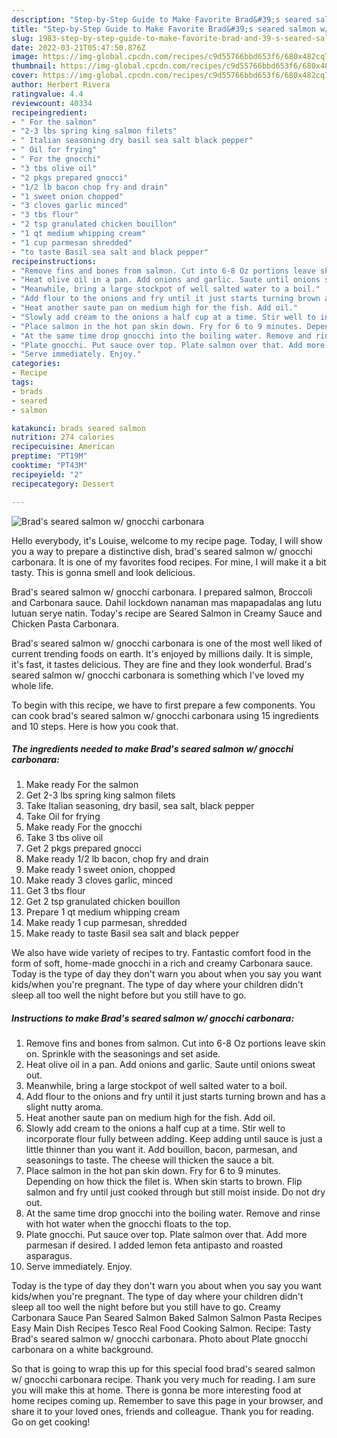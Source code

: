 ```yaml
---
description: "Step-by-Step Guide to Make Favorite Brad&#39;s seared salmon w/ gnocchi carbonara"
title: "Step-by-Step Guide to Make Favorite Brad&#39;s seared salmon w/ gnocchi carbonara"
slug: 1983-step-by-step-guide-to-make-favorite-brad-and-39-s-seared-salmon-w-gnocchi-carbonara
date: 2022-03-21T05:47:50.876Z
image: https://img-global.cpcdn.com/recipes/c9d55766bbd653f6/680x482cq70/brads-seared-salmon-w-gnocchi-carbonara-recipe-main-photo.jpg
thumbnail: https://img-global.cpcdn.com/recipes/c9d55766bbd653f6/680x482cq70/brads-seared-salmon-w-gnocchi-carbonara-recipe-main-photo.jpg
cover: https://img-global.cpcdn.com/recipes/c9d55766bbd653f6/680x482cq70/brads-seared-salmon-w-gnocchi-carbonara-recipe-main-photo.jpg
author: Herbert Rivera
ratingvalue: 4.4
reviewcount: 40334
recipeingredient:
- " For the salmon"
- "2-3 lbs spring king salmon filets"
- " Italian seasoning dry basil sea salt black pepper"
- " Oil for frying"
- " For the gnocchi"
- "3 tbs olive oil"
- "2 pkgs prepared gnocci"
- "1/2 lb bacon chop fry and drain"
- "1 sweet onion chopped"
- "3 cloves garlic minced"
- "3 tbs flour"
- "2 tsp granulated chicken bouillon"
- "1 qt medium whipping cream"
- "1 cup parmesan shredded"
- "to taste Basil sea salt and black pepper"
recipeinstructions:
- "Remove fins and bones from salmon. Cut into 6-8 Oz portions leave skin on. Sprinkle with the seasonings and set aside."
- "Heat olive oil in a pan. Add onions and garlic. Saute until onions sweat out."
- "Meanwhile, bring a large stockpot of well salted water to a boil."
- "Add flour to the onions and fry until it just starts turning brown and has a slight nutty aroma."
- "Heat another saute pan on medium high for the fish. Add oil."
- "Slowly add cream to the onions a half cup at a time. Stir well to incorporate flour fully between adding. Keep adding until sauce is just a little thinner than you want it. Add bouillon, bacon, parmesan, and seasonings to taste. The cheese will thicken the sauce a bit."
- "Place salmon in the hot pan skin down. Fry for 6 to 9 minutes. Depending on how thick the filet is. When skin starts to brown. Flip salmon and fry until just cooked through but still moist inside. Do not dry out."
- "At the same time drop gnocchi into the boiling water. Remove and rinse with hot water when the gnocchi floats to the top."
- "Plate gnocchi. Put sauce over top. Plate salmon over that. Add more parmesan if desired. I added lemon feta antipasto and roasted asparagus."
- "Serve immediately. Enjoy."
categories:
- Recipe
tags:
- brads
- seared
- salmon

katakunci: brads seared salmon 
nutrition: 274 calories
recipecuisine: American
preptime: "PT19M"
cooktime: "PT43M"
recipeyield: "2"
recipecategory: Dessert

---
```



![Brad's seared salmon w/ gnocchi carbonara](https://img-global.cpcdn.com/recipes/c9d55766bbd653f6/680x482cq70/brads-seared-salmon-w-gnocchi-carbonara-recipe-main-photo.jpg)

Hello everybody, it's Louise, welcome to my recipe page. Today, I will show you a way to prepare a distinctive dish, brad's seared salmon w/ gnocchi carbonara. It is one of my favorites food recipes. For mine, I will make it a bit tasty. This is gonna smell and look delicious.

Brad's seared salmon w/ gnocchi carbonara. I prepared salmon, Broccoli and Carbonara sauce. Dahil lockdown nanaman mas mapapadalas ang lutu lutuan serye natin. Today's recipe are Seared Salmon in Creamy Sauce and Chicken Pasta Carbonara.

Brad's seared salmon w/ gnocchi carbonara is one of the most well liked of current trending foods on earth. It's enjoyed by millions daily. It is simple, it's fast, it tastes delicious. They are fine and they look wonderful. Brad's seared salmon w/ gnocchi carbonara is something which I've loved my whole life.


To begin with this recipe, we have to first prepare a few components. You can cook brad's seared salmon w/ gnocchi carbonara using 15 ingredients and 10 steps. Here is how you cook that.

<!--inarticleads1-->

##### The ingredients needed to make Brad's seared salmon w/ gnocchi carbonara:

1. Make ready  For the salmon
1. Get 2-3 lbs spring king salmon filets
1. Take  Italian seasoning, dry basil, sea salt, black pepper
1. Take  Oil for frying
1. Make ready  For the gnocchi
1. Take 3 tbs olive oil
1. Get 2 pkgs prepared gnocci
1. Make ready 1/2 lb bacon, chop fry and drain
1. Make ready 1 sweet onion, chopped
1. Make ready 3 cloves garlic, minced
1. Get 3 tbs flour
1. Get 2 tsp granulated chicken bouillon
1. Prepare 1 qt medium whipping cream
1. Make ready 1 cup parmesan, shredded
1. Make ready to taste Basil sea salt and black pepper


We also have wide variety of recipes to try. Fantastic comfort food in the form of soft, home-made gnocchi in a rich and creamy Carbonara sauce. Today is the type of day they don't warn you about when you say you want kids/when you're pregnant. The type of day where your children didn't sleep all too well the night before but you still have to go. 

<!--inarticleads2-->

##### Instructions to make Brad's seared salmon w/ gnocchi carbonara:

1. Remove fins and bones from salmon. Cut into 6-8 Oz portions leave skin on. Sprinkle with the seasonings and set aside.
1. Heat olive oil in a pan. Add onions and garlic. Saute until onions sweat out.
1. Meanwhile, bring a large stockpot of well salted water to a boil.
1. Add flour to the onions and fry until it just starts turning brown and has a slight nutty aroma.
1. Heat another saute pan on medium high for the fish. Add oil.
1. Slowly add cream to the onions a half cup at a time. Stir well to incorporate flour fully between adding. Keep adding until sauce is just a little thinner than you want it. Add bouillon, bacon, parmesan, and seasonings to taste. The cheese will thicken the sauce a bit.
1. Place salmon in the hot pan skin down. Fry for 6 to 9 minutes. Depending on how thick the filet is. When skin starts to brown. Flip salmon and fry until just cooked through but still moist inside. Do not dry out.
1. At the same time drop gnocchi into the boiling water. Remove and rinse with hot water when the gnocchi floats to the top.
1. Plate gnocchi. Put sauce over top. Plate salmon over that. Add more parmesan if desired. I added lemon feta antipasto and roasted asparagus.
1. Serve immediately. Enjoy.


Today is the type of day they don't warn you about when you say you want kids/when you're pregnant. The type of day where your children didn't sleep all too well the night before but you still have to go. Creamy Carbonara Sauce Pan Seared Salmon Baked Salmon Salmon Pasta Recipes Easy Main Dish Recipes Tesco Real Food Cooking Salmon. Recipe: Tasty Brad's seared salmon w/ gnocchi carbonara. Photo about Plate gnocchi carbonara on a white background. 

So that is going to wrap this up for this special food brad's seared salmon w/ gnocchi carbonara recipe. Thank you very much for reading. I am sure you will make this at home. There is gonna be more interesting food at home recipes coming up. Remember to save this page in your browser, and share it to your loved ones, friends and colleague. Thank you for reading. Go on get cooking!
